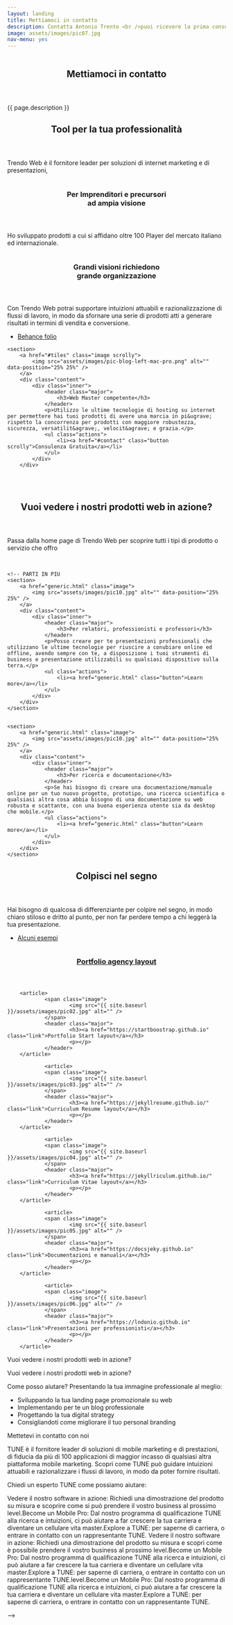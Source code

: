 ```yaml
---
layout: landing
title: Mettiamoci in contatto
description: Contatta Antonio Trento <br />puoi ricevere la prima consulenza gratuitamente.
image: assets/images/pic07.jpg
nav-menu: yes
---
```


<!-- Banner -->
<!-- Note: The "styleN" class below should match that of the header element. -->
<section id="banner" class="style3">
	<div class="inner">
		<span class="image">
			<img src="{{ site.baseurl }}/{{ page.image }}" alt="" />
		</span>
		<header class="major">
			<h1>Mettiamoci in contatto</h1>
		</header>
		<div class="content">
			<p>{{ page.description }}</p>
		</div>
	</div>
</section>

<!-- Main -->
<div id="main">
<!-- One -->
<section id="one">
	<div class="inner">
		<header class="major">
			<h2>Tool per la tua professionalit&agrave;</h2>
		</header>
		<p>Trendo Web è il fornitore leader per soluzioni di internet marketing e di presentazioni,</p>
	</div>
</section>

<!-- Tree -->
<section id="tree" class="spotlights">
	<section>
		<a href="#tiles" class="image scrolly">
			<img src="assets/images/pic-blog-left-mac-pro.png" alt="" data-position="center center" />
		</a>
		<div class="content">
			<div class="inner">
				<header class="major">
					<h3>Per Imprenditori e precursori <br />ad ampia visione</h3>
				</header>
				<p>Ho sviluppato prodotti a cui si affidano oltre 100 Player del mercato italiano ed internazionale.</p>
			</div>
		</div>
	</section>
	<section>
		<a href="#tiles" class="image scrolly">
			<img src="assets/images/pic09.jpg" alt="" data-position="top center" />
		</a>
		<div class="content">
			<div class="inner">
				<header class="major">
					<h3>Grandi visioni richiedono <br />grande organizzazione</h3>
				</header>
				<p>Con Trendo Web potrai supportare intuizioni attuabili e razionalizzazione di flussi di lavoro, in modo da sfornare una serie di prodotti atti a generare risultati in termini di vendita e conversione.</p>
				<ul class="actions">
					<li><a href="#tiles" class="button scrolly">Behance folio</a></li>
				</ul>
			</div>
		</div>
	</section>

	<section>
		<a href="#tiles" class="image scrolly">
			<img src="assets/images/pic-blog-left-mac-pro.png" alt="" data-position="25% 25%" />
		</a>
		<div class="content">
			<div class="inner">
				<header class="major">
					<h3>Web Master competente</h3>
				</header>
				<p>Utilizzo le ultime tecnologie di hosting su internet per permettere hai tuoi prodotti di avere una marcia in pi&ugrave; rispetto la concorrenza per prodotti con maggiore robustezza, sicurezza, versatilit&agrave;, velocit&agrave; e grazia.</p>
				<ul class="actions">
					<li><a href="#contact" class="button scrolly">Consulenza Gratuita</a></li>
				</ul>
			</div>
		</div>
</section>

</section>
<br />
<br />
<!-- Banner -->
<!-- Note: The "styleN" class below should match that of the header element. -->
<section id="banner" class="style3">
	<div class="inner">
		<span class="image">
			<img src="{{ site.baseurl }}/{{ page.image }}" alt="" />
		</span>
		<header class="major">
			<h1>Vuoi vedere i nostri prodotti web in azione?</h1>
		</header>
		<div class="content">
			<p>Passa dalla home page di Trendo Web per scoprire tutti i tipi di prodotto o servizio che offro</p>
		</div>
	</div>
</section>
<br />


	<!-- PARTI IN PIU
	<section>
		<a href="generic.html" class="image">
			<img src="assets/images/pic10.jpg" alt="" data-position="25% 25%" />
		</a>
		<div class="content">
			<div class="inner">
				<header class="major">
					<h3>Per relatori, professionisti e professori</h3>
				</header>
				<p>Posso creare per te presentazioni professionali che utilizzano le ultime tecnologie per riuscire a conubiare online ed offline, avendo sempre con te, a disposizione i tuoi strumenti di business e presentazione utilizzabili su qualsiasi dispositivo sulla terra.</p>
				<ul class="actions">
					<li><a href="generic.html" class="button">Learn more</a></li>
				</ul>
			</div>
		</div>
	</section>


	<section>
		<a href="generic.html" class="image">
			<img src="assets/images/pic10.jpg" alt="" data-position="25% 25%" />
		</a>
		<div class="content">
			<div class="inner">
				<header class="major">
					<h3>Per ricerca e documentazione</h3>
				</header>
				<p>Se hai bisogno di creare una documentazione/manuale online per un tuo nuovo progetto, prototipo, una ricerca scientifica o qualsiasi altra cosa abbia bisogno di una documentazione su web robusta e scattante, con una buona esperienza utente sia da desktop che mobile.</p>
				<ul class="actions">
					<li><a href="generic.html" class="button">Learn more</a></li>
				</ul>
			</div>
		</div>
	</section> 	
</section>


<section id="three">
	<div class="inner">
		<header class="major">
			<h2>Colpisci nel segno</h2>
		</header>
		<p>Hai bisogno di qualcosa di differenziante per colpire nel segno, in modo chiaro stiloso e dritto al punto, per non far perdere tempo a chi leggerà la tua presentazione.</p>
		<ul class="actions">
			<li><a href="#tiles" class="button next scrolly">Alcuni esempi</a></li>
		</ul>
	</div>
</section>

<section id="tiles" class="tiles">
        <article>
                <span class="image">
                        <img src="{{ site.baseurl }}/assets/images/pic01.jpg" alt="" />
                </span>
                <header class="major">
                        <h3><a href="https://jekyllagency.github.io" class="link">Portfolio agency layout</a></h3>
                        <p></p>
                </header>
        </article>

        <article>
                <span class="image">
                        <img src="{{ site.baseurl }}/assets/images/pic02.jpg" alt="" />
                </span>
                <header class="major">
                        <h3><a href="https://startboostrap.github.io" class="link">Portfolio Start layout</a></h3>
                        <p></p>
                </header>
        </article>

				<article>
                <span class="image">
                        <img src="{{ site.baseurl }}/assets/images/pic03.jpg" alt="" />
                </span>
                <header class="major">
                        <h3><a href="https://jekyllresume.github.io/" class="link">Curriculum Resume layout</a></h3>
                        <p></p>
                </header>
        </article>

				<article>
                <span class="image">
                        <img src="{{ site.baseurl }}/assets/images/pic04.jpg" alt="" />
                </span>
                <header class="major">
                        <h3><a href="https://jekyllriculum.github.io/" class="link">Curriculum Vitae layout</a></h3>
                        <p></p>
                </header>
        </article>

				<article>
                <span class="image">
                        <img src="{{ site.baseurl }}/assets/images/pic05.jpg" alt="" />
                </span>
                <header class="major">
                        <h3><a href="https://docsjeky.github.io" class="link">Documentazioni e manuali</a></h3>
                        <p></p>
                </header>
        </article>

				<article>
                <span class="image">
                        <img src="{{ site.baseurl }}/assets/images/pic06.jpg" alt="" />
                </span>
                <header class="major">
                        <h3><a href="https://lndonio.github.io" class="link">Presentazioni per professionisti</a></h3>
                        <p></p>
                </header>
        </article>

</section>


</div>




Vuoi vedere i nostri prodotti web in azione?



Vuoi vedere i nostri prodotti web in azione?

Come posso aiutare? Presentando la tua immagine professionale al meglio:

- Sviluppando la tua landing page promozionale su web
- Implementando per te un blog professionale
- Progettando la tua digital strategy
- Consigliandoti come migliorare il tuo personal branding

Mettetevi in ​​contatto con noi

TUNE è il fornitore leader di soluzioni di mobile marketing e di prestazioni, di fiducia da più di 100 applicazioni di maggior incasso di qualsiasi altra piattaforma mobile marketing. Scopri come TUNE può guidare intuizioni attuabili e razionalizzare i flussi di lavoro, in modo da poter fornire risultati.

Chiedi un esperto TUNE come possiamo aiutare:

Vedere il nostro software in azione: Richiedi una dimostrazione del prodotto su misura e scoprire come si può prendere il vostro business al prossimo level.Become un Mobile Pro: Dal nostro programma di qualificazione TUNE alla ricerca e intuizioni, ci può aiutare a far crescere la tua carriera e diventare un cellulare vita master.Explore a TUNE: per saperne di carriera, o entrare in contatto con un rappresentante TUNE.
Vedere il nostro software in azione: Richiedi una dimostrazione del prodotto su misura  e scopri come è possibile prendere il vostro business al prossimo level.Become un Mobile Pro: Dal nostro programma di qualificazione TUNE alla ricerca e intuizioni, ci può aiutare a far crescere la tua carriera e diventare un cellulare vita master.Explore a TUNE: per saperne di carriera, o entrare in contatto con un rappresentante TUNE.level.Become un Mobile Pro: Dal nostro programma di qualificazione TUNE alla ricerca e intuizioni, ci può aiutare a far crescere la tua carriera e diventare un cellulare vita master.Explore a TUNE: per saperne di carriera, o entrare in contatto con un rappresentante TUNE.



 -->

